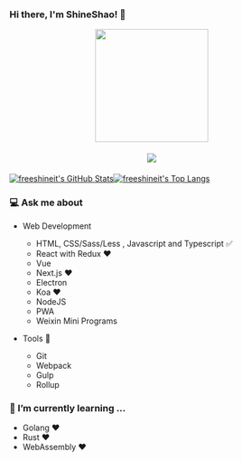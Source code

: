 ### Hi there, I'm ShineShao! 👋

<div style="text-align: center; display: flex; justify-content: center;" align="center">
<img src="https://media1.giphy.com/media/fvx95jkua5th3YeThr/giphy.gif?cid=ecf05e47ip4uudutlbzx76wu3u2225acdbmfkdxh259mxav0&rid=giphy.gif&ct=s" width="200" />
</div>

<div style="text-align: center; display: flex; justify-content: center; padding: 20px" align="center">
  <img src='https://komarev.com/ghpvc/?username=freeshineit&style=flat-square&color=blue' />
</div>
<div style="display: flex;">
  <!-- https://github.com/anuraghazra/github-readme-stats -->
  <a href="https://github.com/freeshineit">
  <img src="https://github-readme-stats.vercel.app/api?username=freeshineit&show_icons=true&count_private=true&include_all_commits=true" alt="freeshineit's GitHub Stats" />
 </a>
  <a href="https://github.com/freeshineit">
  <img src="https://github-readme-stats.vercel.app/api/top-langs/?username=freeshineit&langs_count=8&layout=compact&hide=Python" alt="freeshineit's Top Langs" />
 </a>
</div>

<!-- [![Top Langs](https://github-readme-stats.vercel.app/api/top-langs/?username=freeshineit&langs_count=8)](https://github.com/freeshineit/github-readme-stats) -->

### 💻 Ask me about

- Web Development

  - HTML, CSS/Sass/Less , Javascript and Typescript ✅
  - React with Redux ❤️
  - Vue
  - Next.js ❤️
  - Electron
  - Koa ❤️
  - NodeJS
  - PWA
  - Weixin Mini Programs

- Tools 🔧
  - Git
  - Webpack
  - Gulp
  - Rollup

### 🌱 I’m currently learning ...

- Golang ❤️
- Rust ❤️
- WebAssembly ❤️

<!--
**freeshineit/freeshineit** is a ✨ _special_ ✨ repository because its `README.md` (this file) appears on your GitHub profile.

Here are some ideas to get you started:

- 🔭 I’m currently working on ...
- 👯 I’m looking to collaborate on ...
- 🤔 I’m looking for help with ...
- 💬 Ask me about ...
- 📫 How to reach me: ...
- 😄 Pronouns: ...
- ⚡ Fun fact: ...
-->

